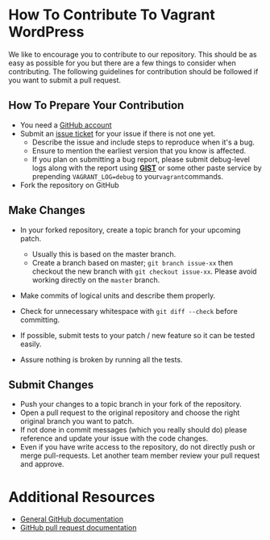 # How To Contribute To Vagrant WordPress

We like to encourage you to contribute to our repository. This should be as easy as possible for you but there are a few things to consider when contributing. The following guidelines for contribution should be followed if you want to submit a pull request.

## How To Prepare Your Contribution

* You need a [GitHub account](https://github.com/signup/free)
* Submit an [issue ticket](https://github.com/denverprophitjr/vagrant-wordpress/issues) for your issue if there is not one yet.
	* Describe the issue and include steps to reproduce when it's a bug.
	* Ensure to mention the earliest version that you know is affected.
  * If you plan on submitting a bug report, please submit debug-level logs along with the report using [**GIST**](https://gist.github.com/) or some other paste service by prepending `VAGRANT_LOG=debug` to your`vagrant`commands.
* Fork the repository on GitHub

## Make Changes

* In your forked repository, create a topic branch for your upcoming patch.
	* Usually this is based on the master branch.
	* Create a branch based on master; `git branch issue-xx` then checkout the new branch with `git
	checkout issue-xx`.  Please avoid working directly on the `master` branch.
* Make commits of logical units and describe them properly.
* Check for unnecessary whitespace with `git diff --check` before committing.

* If possible, submit tests to your patch / new feature so it can be tested easily.
* Assure nothing is broken by running all the tests.

## Submit Changes

* Push your changes to a topic branch in your fork of the repository.
* Open a pull request to the original repository and choose the right original branch you want to patch.
* If not done in commit messages (which you really should do) please reference and update your issue with the code changes.
* Even if you have write access to the repository, do not directly push or merge pull-requests. Let another team member review your pull request and approve.

# Additional Resources

* [General GitHub documentation](https://help.github.com/)
* [GitHub pull request documentation](https://help.github.com/send-pull-requests/)
